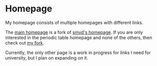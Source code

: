 # Homepage

My homepage consists of multiple homepages with different links.

The [main homepage](https://lnhrnndz.github.io/homepage) is a fork of [smvd's homepage](https://github.com/smvd/HomePage).
If you are only interested in the periodic table homepage and none of the others, then check out [my fork](https://github.com/lnhrnndz/periodic-homepage).

Currently, the only other page is a work in progress for links I need for university, but I plan on expanding on it.
